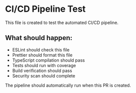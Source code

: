 # CI/CD Pipeline Test

This file is created to test the automated CI/CD pipeline.

## What should happen:
- ESLint should check this file
- Prettier should format this file
- TypeScript compilation should pass
- Tests should run with coverage
- Build verification should pass
- Security scan should complete

The pipeline should automatically run when this PR is created.